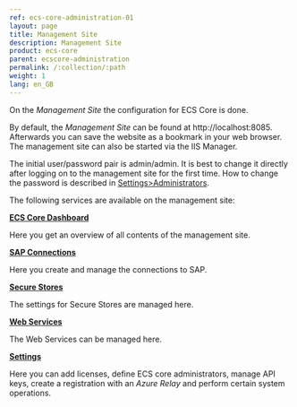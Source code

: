 ```yaml
---
ref: ecs-core-administration-01
layout: page
title: Management Site
description: Management Site
product: ecs-core
parent: ecscore-administration
permalink: /:collection/:path
weight: 1
lang: en_GB
---
```


On the *Management Site* the configuration for ECS Core is done. 

By default, the *Management Site* can be found at http://localhost:8085. <br>
Afterwards you can save the website as a bookmark in your web browser.<br>
The management site can also be started via the IIS Manager. 

The initial user/password pair is admin/admin. It is best to change it directly after logging on to the management site for the first time. How to change the password is described in [Settings>Administrators](.\settings\administrators). 

The following services are available on the management site:

**[ECS Core Dashboard](./ecscore-dashboard)**

Here you get an overview of all contents of the management site. 

**[SAP Connections](./sapconnections)**

Here you create and manage the connections to SAP.

**[Secure Stores](./ecscore-secure-store)**

The settings for Secure Stores are managed here.

**[Web Services](./webservices)**

The Web Services can be managed here.

**[Settings](./settings)**

Here you can add licenses, define ECS core administrators, manage API keys, create a registration with an *Azure Relay* and perform certain system operations.

